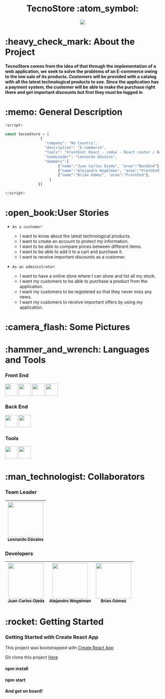 <h1 align="center">TecnoStore :atom_symbol:</h1>
<p align="center">
<img src="https://user-images.githubusercontent.com/72633519/188296362-3c4a84d9-90ed-4cb8-aced-d1b6b627e090.png"/>
</p>

<h1>:heavy_check_mark: About the Project</h1>
<h4>TecnoStore comes from the idea of that through the implementation of a web application, we seek to solve the problems of an E-commerce owing to the low sale of its products. Customers will be provided with a catalog with all the latest technological products to see. Since the application has a payment system, the customer will be able to make the purchase right there and get important discounts but first they must be logged in</h4>

<h1>:memo: General Description</h1>

```js
<script>
```  
```js
const tecnoStore = [
                {
                  "company": "No Country",
                  "description": "E-commerce",
                  "tools": "FrontEnd: React - redux - React router / BackEnd: Java - spring-boot",
                  "teamLeader": "Leonardo Dávalos",
                  "members":[
                        {"name":"Juan Carlos Ojeda", "area":"BackEnd"},
                        {"name":"Alejandro Wogelman", "area":"FrontEnd"},
                        {"name":"Brian Gómez", "area":"FrontEnd"},
                    ]
               }]
   ```
  ```js
 </script>
 ```
<h1>:open_book:User Stories</h1>

- `As a customer`: 
  - I want to know about the latest technological products.
  - I want to create an account to protect my information.
  - I want to be able to compare prices between different items.
  - I want to be able to add it to a cart and purchase it.
  - I want to receive important discounts as a customer.

- `As an administrator`: 
  - I want to have a online store where I can show and list all my stock.
  - I want my customers to be able to purchase a product from the application.
  - I want my customers to be registered so that they never miss any news.
  - I want my customers to receive important offers by using my application.

 <h1>:camera_flash: Some Pictures</h1>
 
 <h1>:hammer_and_wrench: Languages and Tools</h1>
 <h3>Front End</h4>
 <div>
   <img src="https://user-images.githubusercontent.com/72633519/188297424-d455a87b-6f8d-4b16-8638-6f5381eec8a7.png" width=40>
   <img src="https://user-images.githubusercontent.com/72633519/188297421-e8f0d859-9cb3-4baa-ba53-1d8dd869b88a.png" width=40>
   <img src="https://user-images.githubusercontent.com/72633519/188297595-721021cf-686b-4e0b-af3f-c5aad2ea5ce1.png" width=40>
   <img src="https://user-images.githubusercontent.com/72633519/188297675-415e5bda-9765-4631-9c41-fba8ac756a8d.png" width=40>
 </div>
 <h3>Back End</h4>
 <div>
   <img src="https://user-images.githubusercontent.com/72633519/188297762-a8b10ad1-38bb-4d06-bf5d-e9af1cbb1e8a.png" width=40>
   <img src="https://user-images.githubusercontent.com/72633519/188297935-d5aedb34-a351-4759-a448-fe41d6b7c9fc.png" width=40>
 </div>
  <h3>Tools</h4>
  <div>
   <img src="https://user-images.githubusercontent.com/72633519/188324844-520ebd22-297c-4648-b2fa-afffed1f9eee.png" width=40>
   <img src="https://user-images.githubusercontent.com/72633519/188324862-f5f3031a-657a-4fd9-a089-ce96f1a5e5a9.png" width=40>
 </div>

 <h1>:man_technologist: Collaborators</h1>
 
 <h3>Team Leader</h4>

| [<img src="https://avatars.githubusercontent.com/u/83665120?v=4" width=115><br><sub>Leonardo Dávalos</sub>](https://github.com/davaloslm) | 
 | :---: |

 <h3>Developers</h3>

| [<img src="https://avatars.githubusercontent.com/u/69003838?v=4" width=115><br><sub>Juan Carlos Ojeda</sub>](https://github.com/ojedajuanc) | [<img src="https://avatars.githubusercontent.com/u/73550938?v=4" width=115><br><sub>Alejandro Wogelman</sub>](https://github.com/AlejandroWogelman) | [<img src="https://avatars.githubusercontent.com/u/72633519?v=4" width=115><br><sub>Brian Gómez</sub>](https://github.com/Briantahiel) | 
| :---: | :---: | :---: |

<h1>:rocket: Getting Started</h1>

<h3>Getting Started with Create React App</h3>

This project was bootstrapped with [Create React App](https://github.com/facebook/create-react-app)

Git clone this project <a href="https://github.com/No-Country/c6-22.git">Here</a>

<h4>npm install</h4>
<h4>npm start</h4>

<h4>And get on board!</h4>
 



